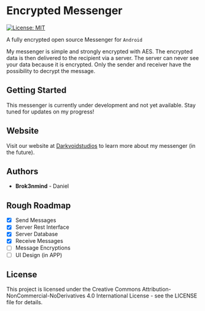 # Encrypted Messenger
[![License: MIT](https://img.shields.io/badge/License-MIT-yellow.svg)](https://opensource.org/licenses/MIT)

A fully encrypted open source Messenger for `Android`

My messenger is simple and strongly encrypted with AES. The encrypted data is then delivered to the recipient via a server. The server can never see your data because it is encrypted. Only the sender and receiver have the possibility to decrypt the message.

## Getting Started

This messenger is currently under development and not yet available. Stay tuned for updates on my progress!

## Website

Visit our website at [Darkvoidstudios](https://projects.darkvoidstudios.com) to learn more about my messenger (in the future).

## Authors

- **Brok3nmind** - Daniel

## Rough Roadmap

- [x] Send Messages
- [x] Server Rest Interface
- [x] Server Database
- [x] Receive Messages
- [ ] Message Encryptions
- [ ] UI Design (in APP)

## License
This project is licensed under the Creative Commons Attribution-NonCommercial-NoDerivatives 4.0 International License - see the LICENSE file for details.
